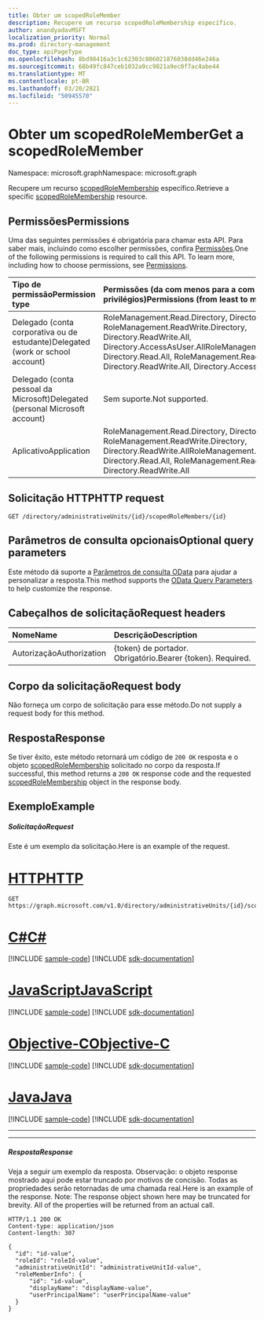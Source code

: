 ```yaml
---
title: Obter um scopedRoleMember
description: Recupere um recurso scopedRoleMembership específico.
author: anandyadavMSFT
localization_priority: Normal
ms.prod: directory-management
doc_type: apiPageType
ms.openlocfilehash: 8bd98416a3c1c62303c806021876038dd46e246a
ms.sourcegitcommit: 68b49fc847ceb1032a9cc9821a9ec0f7ac4abe44
ms.translationtype: MT
ms.contentlocale: pt-BR
ms.lasthandoff: 03/20/2021
ms.locfileid: "50945570"
---
```

# <a name="get-a-scopedrolemember"></a><span data-ttu-id="b0344-103">Obter um scopedRoleMember</span><span class="sxs-lookup"><span data-stu-id="b0344-103">Get a scopedRoleMember</span></span>

<span data-ttu-id="b0344-104">Namespace: microsoft.graph</span><span class="sxs-lookup"><span data-stu-id="b0344-104">Namespace: microsoft.graph</span></span>

<span data-ttu-id="b0344-105">Recupere um recurso [scopedRoleMembership](../resources/scopedrolemembership.md) específico.</span><span class="sxs-lookup"><span data-stu-id="b0344-105">Retrieve a specific [scopedRoleMembership](../resources/scopedrolemembership.md) resource.</span></span>
## <a name="permissions"></a><span data-ttu-id="b0344-106">Permissões</span><span class="sxs-lookup"><span data-stu-id="b0344-106">Permissions</span></span>
<span data-ttu-id="b0344-p101">Uma das seguintes permissões é obrigatória para chamar esta API. Para saber mais, incluindo como escolher permissões, confira [Permissões](/graph/permissions-reference).</span><span class="sxs-lookup"><span data-stu-id="b0344-p101">One of the following permissions is required to call this API. To learn more, including how to choose permissions, see [Permissions](/graph/permissions-reference).</span></span>


|<span data-ttu-id="b0344-109">Tipo de permissão</span><span class="sxs-lookup"><span data-stu-id="b0344-109">Permission type</span></span>      | <span data-ttu-id="b0344-110">Permissões (da com menos para a com mais privilégios)</span><span class="sxs-lookup"><span data-stu-id="b0344-110">Permissions (from least to most privileged)</span></span>              |
|:--------------------|:---------------------------------------------------------|
|<span data-ttu-id="b0344-111">Delegado (conta corporativa ou de estudante)</span><span class="sxs-lookup"><span data-stu-id="b0344-111">Delegated (work or school account)</span></span> | <span data-ttu-id="b0344-112">RoleManagement.Read.Directory, Directory.Read.All, RoleManagement.ReadWrite.Directory, Directory.ReadWrite.All, Directory.AccessAsUser.All</span><span class="sxs-lookup"><span data-stu-id="b0344-112">RoleManagement.Read.Directory, Directory.Read.All, RoleManagement.ReadWrite.Directory, Directory.ReadWrite.All, Directory.AccessAsUser.All</span></span>    |
|<span data-ttu-id="b0344-113">Delegado (conta pessoal da Microsoft)</span><span class="sxs-lookup"><span data-stu-id="b0344-113">Delegated (personal Microsoft account)</span></span> | <span data-ttu-id="b0344-114">Sem suporte.</span><span class="sxs-lookup"><span data-stu-id="b0344-114">Not supported.</span></span>    |
|<span data-ttu-id="b0344-115">Aplicativo</span><span class="sxs-lookup"><span data-stu-id="b0344-115">Application</span></span> | <span data-ttu-id="b0344-116">RoleManagement.Read.Directory, Directory.Read.All, RoleManagement.ReadWrite.Directory, Directory.ReadWrite.All</span><span class="sxs-lookup"><span data-stu-id="b0344-116">RoleManagement.Read.Directory, Directory.Read.All, RoleManagement.ReadWrite.Directory, Directory.ReadWrite.All</span></span> |

## <a name="http-request"></a><span data-ttu-id="b0344-117">Solicitação HTTP</span><span class="sxs-lookup"><span data-stu-id="b0344-117">HTTP request</span></span>
<!-- { "blockType": "ignored" } -->
```http
GET /directory/administrativeUnits/{id}/scopedRoleMembers/{id}
```
## <a name="optional-query-parameters"></a><span data-ttu-id="b0344-118">Parâmetros de consulta opcionais</span><span class="sxs-lookup"><span data-stu-id="b0344-118">Optional query parameters</span></span>
<span data-ttu-id="b0344-119">Este método dá suporte a [Parâmetros de consulta OData](/graph/query-parameters) para ajudar a personalizar a resposta.</span><span class="sxs-lookup"><span data-stu-id="b0344-119">This method supports the [OData Query Parameters](/graph/query-parameters) to help customize the response.</span></span>

## <a name="request-headers"></a><span data-ttu-id="b0344-120">Cabeçalhos de solicitação</span><span class="sxs-lookup"><span data-stu-id="b0344-120">Request headers</span></span>
| <span data-ttu-id="b0344-121">Nome</span><span class="sxs-lookup"><span data-stu-id="b0344-121">Name</span></span>      |<span data-ttu-id="b0344-122">Descrição</span><span class="sxs-lookup"><span data-stu-id="b0344-122">Description</span></span>|
|:----------|:----------|
| <span data-ttu-id="b0344-123">Autorização</span><span class="sxs-lookup"><span data-stu-id="b0344-123">Authorization</span></span>  | <span data-ttu-id="b0344-p102">{token} de portador. Obrigatório.</span><span class="sxs-lookup"><span data-stu-id="b0344-p102">Bearer {token}. Required.</span></span> |

## <a name="request-body"></a><span data-ttu-id="b0344-126">Corpo da solicitação</span><span class="sxs-lookup"><span data-stu-id="b0344-126">Request body</span></span>
<span data-ttu-id="b0344-127">Não forneça um corpo de solicitação para esse método.</span><span class="sxs-lookup"><span data-stu-id="b0344-127">Do not supply a request body for this method.</span></span>

## <a name="response"></a><span data-ttu-id="b0344-128">Resposta</span><span class="sxs-lookup"><span data-stu-id="b0344-128">Response</span></span>

<span data-ttu-id="b0344-129">Se tiver êxito, este método retornará um código de `200 OK` resposta e o objeto [scopedRoleMembership](../resources/scopedrolemembership.md) solicitado no corpo da resposta.</span><span class="sxs-lookup"><span data-stu-id="b0344-129">If successful, this method returns a `200 OK` response code and the requested [scopedRoleMembership](../resources/scopedrolemembership.md) object in the response body.</span></span>
## <a name="example"></a><span data-ttu-id="b0344-130">Exemplo</span><span class="sxs-lookup"><span data-stu-id="b0344-130">Example</span></span>
##### <a name="request"></a><span data-ttu-id="b0344-131">Solicitação</span><span class="sxs-lookup"><span data-stu-id="b0344-131">Request</span></span>
<span data-ttu-id="b0344-132">Este é um exemplo da solicitação.</span><span class="sxs-lookup"><span data-stu-id="b0344-132">Here is an example of the request.</span></span>


# <a name="http"></a>[<span data-ttu-id="b0344-133">HTTP</span><span class="sxs-lookup"><span data-stu-id="b0344-133">HTTP</span></span>](#tab/http)
<!-- {
  "blockType": "request",
  "name": "get_scopedrolemember_1"
}-->
```msgraph-interactive
GET https://graph.microsoft.com/v1.0/directory/administrativeUnits/{id}/scopedRoleMembers/{id}
```
# <a name="c"></a>[<span data-ttu-id="b0344-134">C#</span><span class="sxs-lookup"><span data-stu-id="b0344-134">C#</span></span>](#tab/csharp)
[!INCLUDE [sample-code](../includes/snippets/csharp/get-scopedrolemember-1-csharp-snippets.md)]
[!INCLUDE [sdk-documentation](../includes/snippets/snippets-sdk-documentation-link.md)]

# <a name="javascript"></a>[<span data-ttu-id="b0344-135">JavaScript</span><span class="sxs-lookup"><span data-stu-id="b0344-135">JavaScript</span></span>](#tab/javascript)
[!INCLUDE [sample-code](../includes/snippets/javascript/get-scopedrolemember-1-javascript-snippets.md)]
[!INCLUDE [sdk-documentation](../includes/snippets/snippets-sdk-documentation-link.md)]

# <a name="objective-c"></a>[<span data-ttu-id="b0344-136">Objective-C</span><span class="sxs-lookup"><span data-stu-id="b0344-136">Objective-C</span></span>](#tab/objc)
[!INCLUDE [sample-code](../includes/snippets/objc/get-scopedrolemember-1-objc-snippets.md)]
[!INCLUDE [sdk-documentation](../includes/snippets/snippets-sdk-documentation-link.md)]

# <a name="java"></a>[<span data-ttu-id="b0344-137">Java</span><span class="sxs-lookup"><span data-stu-id="b0344-137">Java</span></span>](#tab/java)
[!INCLUDE [sample-code](../includes/snippets/java/get-scopedrolemember-1-java-snippets.md)]
[!INCLUDE [sdk-documentation](../includes/snippets/snippets-sdk-documentation-link.md)]

---


---

##### <a name="response"></a><span data-ttu-id="b0344-138">Resposta</span><span class="sxs-lookup"><span data-stu-id="b0344-138">Response</span></span>
<span data-ttu-id="b0344-p103">Veja a seguir um exemplo da resposta. Observação: o objeto response mostrado aqui pode estar truncado por motivos de concisão. Todas as propriedades serão retornadas de uma chamada real.</span><span class="sxs-lookup"><span data-stu-id="b0344-p103">Here is an example of the response. Note: The response object shown here may be truncated for brevity. All of the properties will be returned from an actual call.</span></span>
<!-- {
  "blockType": "response",
  "truncated": true,
  "@odata.type": "microsoft.graph.scopedRoleMembership"
} -->
```http
HTTP/1.1 200 OK
Content-type: application/json
Content-length: 307

{
  "id": "id-value",
  "roleId": "roleId-value",
  "administrativeUnitId": "administrativeUnitId-value",
  "roleMemberInfo": {
      "id": "id-value",
      "displayName": "displayName-value",
      "userPrincipalName": "userPrincipalName-value"
  }
}
```

<!-- uuid: 8fcb5dbc-d5aa-4681-8e31-b001d5168d79
2015-10-25 14:57:30 UTC -->
<!--
{
  "type": "#page.annotation",
  "description": "List scopedRoleMembers",
  "keywords": "",
  "section": "documentation",
  "tocPath": "",
  "suppressions": [
  ]
}
-->

